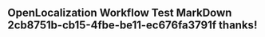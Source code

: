 <properties
ms.topic="hero-topic"
ms.test1="hero-topic"
ms.test2="test"/>

## OpenLocalization Workflow Test MarkDown 2cb8751b-cb15-4fbe-be11-ec676fa3791f thanks!
